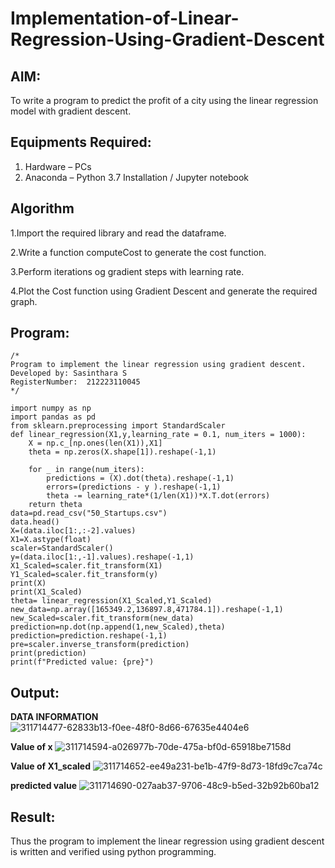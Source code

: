 # Implementation-of-Linear-Regression-Using-Gradient-Descent

## AIM:
To write a program to predict the profit of a city using the linear regression model with gradient descent.

## Equipments Required:
1. Hardware – PCs
2. Anaconda – Python 3.7 Installation / Jupyter notebook

## Algorithm
1.Import the required library and read the dataframe.

2.Write a function computeCost to generate the cost function.

3.Perform iterations og gradient steps with learning rate.

4.Plot the Cost function using Gradient Descent and generate the required graph.

## Program:
```
/*
Program to implement the linear regression using gradient descent.
Developed by: Sasinthara S
RegisterNumber:  212223110045
*/
```
```
import numpy as np
import pandas as pd
from sklearn.preprocessing import StandardScaler
def linear_regression(X1,y,learning_rate = 0.1, num_iters = 1000):
    X = np.c_[np.ones(len(X1)),X1]
    theta = np.zeros(X.shape[1]).reshape(-1,1)
    
    for _ in range(num_iters):
        predictions = (X).dot(theta).reshape(-1,1)
        errors=(predictions - y ).reshape(-1,1)
        theta -= learning_rate*(1/len(X1))*X.T.dot(errors)
    return theta
data=pd.read_csv("50_Startups.csv")
data.head()
X=(data.iloc[1:,:-2].values)
X1=X.astype(float)
scaler=StandardScaler()
y=(data.iloc[1:,-1].values).reshape(-1,1)
X1_Scaled=scaler.fit_transform(X1)
Y1_Scaled=scaler.fit_transform(y)
print(X)
print(X1_Scaled)
theta= linear_regression(X1_Scaled,Y1_Scaled)
new_data=np.array([165349.2,136897.8,471784.1]).reshape(-1,1)
new_Scaled=scaler.fit_transform(new_data)
prediction=np.dot(np.append(1,new_Scaled),theta)
prediction=prediction.reshape(-1,1)
pre=scaler.inverse_transform(prediction)
print(prediction)
print(f"Predicted value: {pre}")
```
## Output:

**DATA INFORMATION**
![311714477-62833b13-f0ee-48f0-8d66-67635e4404e6](https://github.com/user-attachments/assets/97327348-d51e-44ac-a9a5-09f0dd575a37)

**Value of x**
![311714594-a026977b-70de-475a-bf0d-65918be7158d](https://github.com/user-attachments/assets/56dd1706-9680-41e7-912f-d875ebbfd912)

**Value of X1_scaled**
![311714652-ee49a231-be1b-47f9-8d73-18fd9c7ca74c](https://github.com/user-attachments/assets/8128d2ad-f8e6-4109-a359-58196dca7d02)

**predicted value**
![311714690-027aab37-9706-48c9-b5ed-32b92b60ba12](https://github.com/user-attachments/assets/142c4042-a79e-4c7e-87c0-227fbb24fa94)



## Result:
Thus the program to implement the linear regression using gradient descent is written and verified using python programming.
